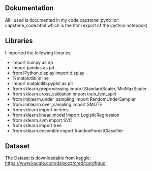 ## Dokumentation
All i used is documented in my code capstone.ipynb (or: capstone_code.html which is the html export of the ipython notebook)

## Libraries
I imported the following libraries:
- import numpy as np
- import pandas as pd
- from IPython.display import display 
- %matplotlib inline
- import matplotlib.pyplot as plt 
- from sklearn.preprocessing import StandardScaler, MinMaxScaler
- from sklearn.cross_validation import train_test_split
- from imblearn.under_sampling import RandomUnderSampler
- from imblearn.over_sampling import SMOTE
- from sklearn import metrics
- from sklearn.linear_model import LogisticRegression
- from sklearn.svm import SVC
- from sklearn import tree
- from sklearn.ensemble import RandomForestClassifier

## Dataset
The Dataset is downloadable from kaggle: 
https://www.kaggle.com/dalpozz/creditcardfraud 
